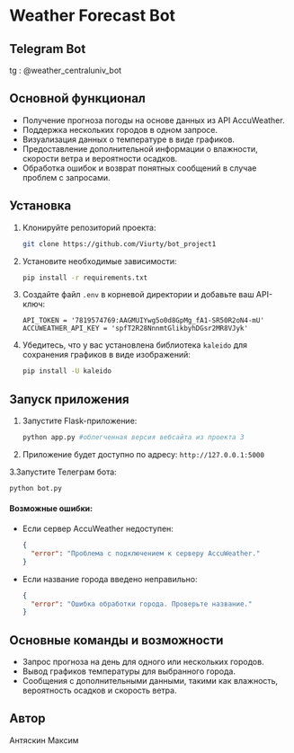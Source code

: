# Weather Forecast Bot
## Telegram Bot
   tg : @weather_centraluniv_bot
## Основной функционал
- Получение прогноза погоды на основе данных из API AccuWeather.
- Поддержка нескольких городов в одном запросе.
- Визуализация данных о температуре в виде графиков.
- Предоставление дополнительной информации о влажности, скорости ветра и вероятности осадков.
- Обработка ошибок и возврат понятных сообщений в случае проблем с запросами.

## Установка
1. Клонируйте репозиторий проекта:
   ```bash
   git clone https://github.com/Viurty/bot_project1
   ```

2. Установите необходимые зависимости:
   ```bash
   pip install -r requirements.txt
   ```

3. Создайте файл `.env` в корневой директории и добавьте ваш API-ключ:
   ```env
   API_TOKEN = '7819574769:AAGMUIYwg5o0d8GpMg_fA1-SR50R2oN4-mU'
   ACCUWEATHER_API_KEY = 'spfT2R28NnnmtGlikbyhDGsr2MR8VJyk'
   ```

4. Убедитесь, что у вас установлена библиотека `kaleido` для сохранения графиков в виде изображений:
   ```bash
   pip install -U kaleido
   ```

## Запуск приложения
1. Запустите Flask-приложение:
   ```bash
   python app.py #облегченная версия вебсайта из проекта 3
   ```
2. Приложение будет доступно по адресу: `http://127.0.0.1:5000`

3.Запустите Телеграм бота:
```bash
python bot.py
```


#### Возможные ошибки:
- Если сервер AccuWeather недоступен:
  ```json
  {
    "error": "Проблема с подключением к серверу AccuWeather."
  }
  ```
- Если название города введено неправильно:
  ```json
  {
    "error": "Ошибка обработки города. Проверьте название."
  }
  ```

## Основные команды и возможности
- Запрос прогноза на день для одного или нескольких городов.
- Вывод графиков температуры для выбранного города.
- Сообщения с дополнительными данными, такими как влажность, вероятность осадков и скорость ветра.

## Автор
Антяскин Максим

